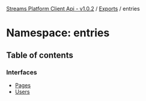 [Streams Platform Client Api - v1.0.2](../README.md) / [Exports](../modules.md) / entries

# Namespace: entries

## Table of contents

### Interfaces

- [Pages](../interfaces/entries.Pages.md)
- [Users](../interfaces/entries.Users.md)
